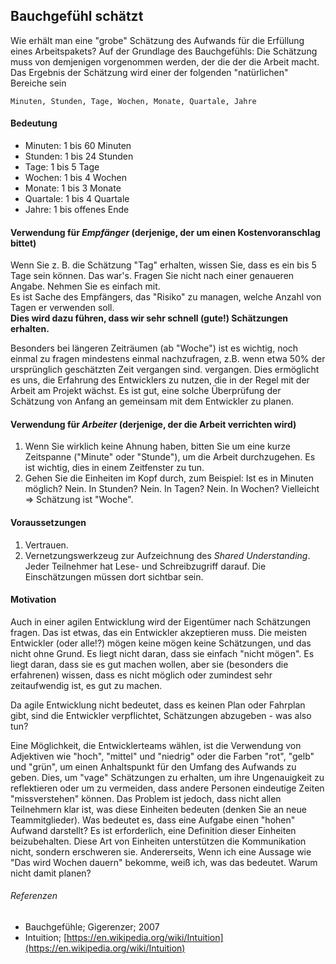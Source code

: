 ## Bauchgefühl schätzt

Wie erhält man eine "grobe" Schätzung des Aufwands für die Erfüllung eines Arbeitspakets?
Auf der Grundlage des Bauchgefühls: Die Schätzung muss von demjenigen vorgenommen werden, der die
der die Arbeit macht. Das Ergebnis der Schätzung wird einer der folgenden "natürlichen" Bereiche sein

```
Minuten, Stunden, Tage, Wochen, Monate, Quartale, Jahre
```

#### Bedeutung

- Minuten: 1 bis 60 Minuten
- Stunden: 1 bis 24 Stunden
- Tage: 1 bis 5 Tage
- Wochen: 1 bis 4 Wochen
- Monate: 1 bis 3 Monate
- Quartale: 1 bis 4 Quartale
- Jahre: 1 bis offenes Ende

#### Verwendung für _Empfänger_ (derjenige, der um einen Kostenvoranschlag bittet)

Wenn Sie z. B. die Schätzung "Tag" erhalten, wissen Sie, dass es ein bis 5 Tage sein können.
Das war's. Fragen Sie nicht nach einer genaueren Angabe. Nehmen Sie es einfach mit.  
Es ist Sache des Empfängers, das "Risiko" zu managen, welche Anzahl von Tagen er verwenden soll.  
**Dies wird dazu führen, dass wir sehr schnell (gute!) Schätzungen erhalten.**

Besonders bei längeren Zeiträumen (ab "Woche") ist es wichtig, noch einmal zu fragen
mindestens einmal nachzufragen, z.B. wenn etwa 50% der ursprünglich geschätzten Zeit vergangen sind.
vergangen. Dies ermöglicht es uns, die Erfahrung des Entwicklers zu nutzen, die in der Regel mit der Arbeit am Projekt wächst.
Es ist gut, eine solche Überprüfung der Schätzung von Anfang an gemeinsam mit dem Entwickler zu planen.

#### Verwendung für _Arbeiter_ (derjenige, der die Arbeit verrichten wird)

1. Wenn Sie wirklich keine Ahnung haben, bitten Sie um eine kurze Zeitspanne ("Minute" oder "Stunde"), um die Arbeit durchzugehen. Es ist wichtig, dies in einem Zeitfenster zu tun.
2. Gehen Sie die Einheiten im Kopf durch, zum Beispiel: Ist es in Minuten möglich? Nein. In Stunden? Nein.
   In Tagen? Nein. In Wochen? Vielleicht => Schätzung ist "Woche".

#### Voraussetzungen

1. Vertrauen.
2. Vernetzungswerkzeug zur Aufzeichnung des _Shared Understanding_. Jeder Teilnehmer hat Lese- und Schreibzugriff darauf. Die Einschätzungen müssen dort sichtbar sein.

#### Motivation

Auch in einer agilen Entwicklung wird der Eigentümer nach Schätzungen fragen.
Das ist etwas, das ein Entwickler akzeptieren muss. Die meisten Entwickler (oder alle!?) mögen keine
mögen keine Schätzungen, und das nicht ohne Grund. Es liegt nicht daran, dass sie einfach
"nicht mögen". Es liegt daran, dass sie es gut machen wollen, aber sie (besonders
die erfahrenen) wissen, dass es nicht möglich oder zumindest sehr zeitaufwendig ist, es gut zu machen.

Da agile Entwicklung nicht bedeutet, dass es keinen Plan oder Fahrplan gibt, sind die Entwickler verpflichtet, Schätzungen abzugeben - was also tun?

Eine Möglichkeit, die Entwicklerteams wählen, ist die Verwendung von Adjektiven wie "hoch", "mittel" und "niedrig" oder die Farben "rot", "gelb" und "grün", um einen Anhaltspunkt für den Umfang des Aufwands zu geben. Dies, um "vage" Schätzungen zu erhalten, um ihre Ungenauigkeit zu reflektieren oder um zu vermeiden, dass andere Personen eindeutige Zeiten "missverstehen" können.
Das Problem ist jedoch, dass nicht allen Teilnehmern klar ist, was diese Einheiten bedeuten (denken Sie an neue Teammitglieder).
Was bedeutet es, dass eine Aufgabe einen "hohen" Aufwand darstellt? Es ist erforderlich, eine Definition dieser Einheiten beizubehalten.
Diese Art von Einheiten unterstützen die Kommunikation nicht, sondern erschweren sie. Andererseits,
Wenn ich eine Aussage wie "Das wird Wochen dauern" bekomme, weiß ich, was das bedeutet. Warum nicht damit planen?

###### Referenzen

- Bauchgefühle; Gigerenzer; 2007
- Intuition; [https://en.wikipedia.org/wiki/Intuition](https://en.wikipedia.org/wiki/Intuition)
